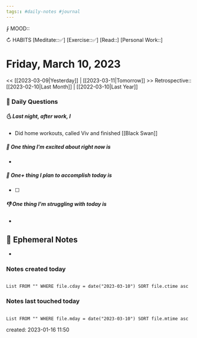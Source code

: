 ```yaml
---
tags:: #daily-notes #journal
---
```


⨑ MOOD::

↻ HABITS
[Meditate::✅]
[Exercise::✅]
[Read::]
[Personal Work::]

# Friday, March 10, 2023

<< [[2023-03-09|Yesterday]] | [[2023-03-11|Tomorrow]] >>
Retrospective:: [[2023-02-10|Last Month]] | [[2022-03-10|Last Year]]

### 📅 Daily Questions

##### 🌜 Last night, after work, I

- Did home workouts, called Viv and finished [[Black Swan]]

##### 🙌 One thing I'm excited about right now is

-

##### 🚀 One+ thing I plan to accomplish today is

- [ ]

##### 👎 One thing I'm struggling with today is

-

## 📝 Ephemeral Notes

- 

### Notes created today

```dataview

List FROM "" WHERE file.cday = date("2023-03-10") SORT file.ctime asc

```

### Notes last touched today

```dataview

List FROM "" WHERE file.mday = date("2023-03-10") SORT file.mtime asc

```

created: 2023-01-16 11:50
